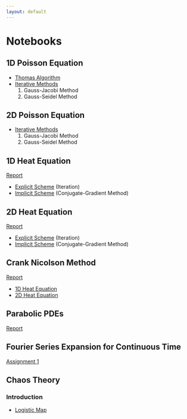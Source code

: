```yaml
---
layout: default
---
```


# Notebooks
## 1D Poisson Equation
- [Thomas Algorithm](http://nbviewer.jupyter.org/github/Anirudh-C/jupyter/blob/master/project1/Report.ipynb?flush_cache=true)
- [Iterative Methods](http://nbviewer.jupyter.org/github/Anirudh-C/jupyter/blob/master/project2/Report.ipynb?flush_cache=true)
  1. Gauss-Jacobi Method
  2. Gauss-Seidel Method

## 2D Poisson Equation
- [Iterative Methods](http://nbviewer.jupyter.org/github/Anirudh-C/jupyter/blob/master/project3/Report.ipynb?flush_cache=true)
  1. Gauss-Jacobi Method
  2. Gauss-Seidel Method

## 1D Heat Equation
[Report](http://nbviewer.jupyter.org/github/Anirudh-C/jupyter/blob/master/project4/Report1-d.ipynb?flush_cache=true)
- [Explicit Scheme](http://nbviewer.jupyter.org/github/Anirudh-C/jupyter/blob/master/project4/1D-Explicit.ipynb?flush_cache=true) (Iteration)
- [Implicit Scheme](http://nbviewer.jupyter.org/github/Anirudh-C/jupyter/blob/master/project4/1D-Implicit.ipynb?flush_cache=true) (Conjugate-Gradient Method)

## 2D Heat Equation
[Report](http://nbviewer.jupyter.org/github/Anirudh-C/jupyter/blob/master/project4/Report2-d.ipynb?flush_cache=true)
- [Explicit Scheme](http://nbviewer.jupyter.org/github/Anirudh-C/jupyter/blob/master/project4/2D-Explicit.ipynb?flush_cache=true) (Iteration)
- [Implicit Scheme](http://nbviewer.jupyter.org/github/Anirudh-C/jupyter/blob/master/project4/2D-Implicit.ipynb?flush_cache=true) (Conjugate-Gradient Method)

## Crank Nicolson Method
[Report](http://nbviewer.jupyter.org/github/Anirudh-C/jupyter/blob/master/project4/crank-nicholson.ipynb?flush_cache=true)
- [1D Heat Equation](http://nbviewer.jupyter.org/github/Anirudh-C/jupyter/blob/master/project4/cn1d.ipynb?flush_cache=true)
- [2D Heat Equation](http://nbviewer.jupyter.org/github/Anirudh-C/jupyter/blob/master/project4/cn2d.ipynb?flush_cache=true)

## Parabolic PDEs
[Report](http://nbviewer.jupyter.org/github/Anirudh-C/jupyter/blob/master/project5/parabolic-pde.ipynb?flush_cache=true)

## Fourier Series Expansion for Continuous Time
[Assignment 1](https://nbviewer.jupyter.org/github/Anirudh-C/jupyter/blob/master/Signals_Systems/Assignment%201.ipynb?flush_cache=true)

## Chaos Theory
### Introduction
- [Logistic Map](https://nbviewer.jupyter.org/github/Anirudh-C/jupyter/blob/master/chaos/logistic-map.ipynb?flush_cache=true)
